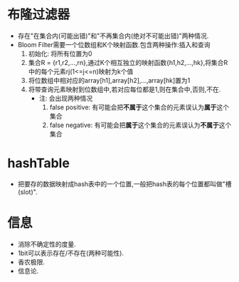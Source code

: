 # 布隆过滤器

- 存在"在集合内(可能出错)"和"不再集合内(绝对不可能出错)"两种情况.
- Bloom Filter需要一个位数组和K个映射函数.包含两种操作:插入和查询
    1. 初始化: 将所有位置为0
    2. 集合R = {r1,r2,...,rn},通过K个相互独立的映射函数{h1,h2,...,hk},将集合R中的每个元素rj(1<=j<=n)映射为k个值
    3. 将位数组中相对应的array[h1],array[h2],...,array[hk]置为1
    4. 将带查询元素映射到位数组中,若对应每位都是1,则在集合中,否则,不在.
        - 注: 会出现两种情况
            1. false positive: 有可能会把**不属于**这个集合的元素误认为**属于**这个集合
            2. false negative: 有可能会把**属于**这个集合的元素误认为**不属于**这个集合 

# hashTable

- 把要存的数据映射成hash表中的一个位置,一般把hash表的每个位置都叫做"槽(slot)".

# 信息

- 消除不确定性的度量.
- 1bit可以表示存在/不存在(两种可能性).
- 香农极限.
- 信息论.